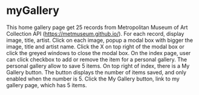 # myGallery
This home gallery page get 25 records from Metropolitan Museum of Art Collection API (https://metmuseum.github.io/). For each record, display image, title, artist. Click on each image, popup a modal box with bigger the image, title and artist name. Click the X on top right of the modal box or click the greyed windows to close the modal box.  On the index page, user can click checkbox to add or remove the item for a personal gallery. The personal gallery allow to save 5 items. On top right of index, there is a My Gallery button. The button displays the number of items saved, and only enabled when the number is 5. Click the My Gallery button, link to my gallery page, which has 5 items. 
